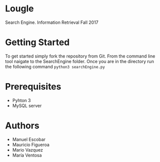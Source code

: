 # Lougle
Search Engine. Information Retrieval Fall 2017

# Getting Started

To get started simply fork the repository from Git.
From the command line tool naigate to the SearchEngine folder.
Once you are in the directory run the following command `python3 searchEngine.py`

# Prerequisites

* Pyhton 3
* MySQL server

# Authors

* Manuel Escobar
* Mauricio Figueroa
* Mario Vazquez
* María Ventosa
